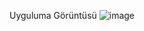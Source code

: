 Uyguluma Görüntüsü
![image](https://user-images.githubusercontent.com/78484235/115050928-eebc9300-9ee4-11eb-9ea7-6f3d40804ea7.png)
